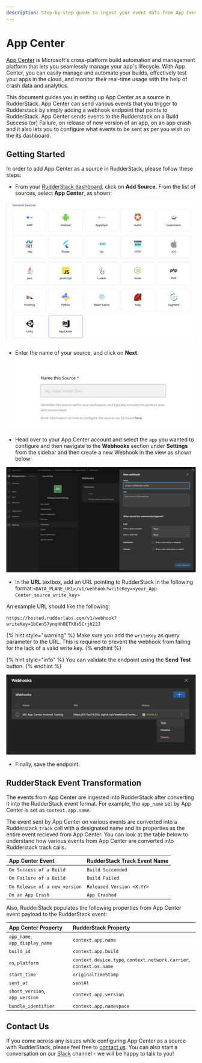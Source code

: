 ```yaml
---
description: Step-by-step guide to ingest your event data from App Center into RudderStack.
---
```


# App Center

[App Center](https://appcenter.ms/) is Microsoft's cross-platform build automation and management platform that lets you seamlessly manage your app's lifecycle. With App Center, you can easily manage and automate your builds, effectively test your apps in the cloud, and monitor their real-time usage with the help of crash data and analytics.

This document guides you in setting up App Center as a source in RudderStack. App Center can send various events that you trigger to Rudderstack by simply adding a webhook endpoint that points to RudderStack. App Center sends events to the Rudderstack on a Build Success (or) Failure, on release of new version of an app, on an app crash and it also lets you to configure what events to be sent as per you wish on the its dashboard.

## Getting Started

In order to add App Center as a source in RudderStack, please follow these steps:

* From your [RudderStack dashboard](https://app.rudderstack.com/), click on **Add Source**. From the list of sources, select **App Center**, as shown:

![Choose App Center as a source](../.gitbook/assets/AppcenterSource.png)

* Enter the name of your source, and click on **Next**.

![Provide source name](../.gitbook/assets/AppcenterCreation.png)

* Head over to your App Center account and select the `app` you wanted to configure and then navigate to the **Webhooks** section under **Settings** from the sidebar and then create a new Webhook in the view as shown below:

![](../.gitbook/assets/AppcenterWebhookConfig.png)

* In the **URL** textbox, add an URL pointing to RudderStack in the following format:`<DATA_PLANE_URL>/v1/webhook?writeKey=<your_App Center_source_write_key>`



An example URL should like the following:

```http
https://hosted.rudderlabs.com/v1/webhook?writeKey=1bCenS7ynqHh8ETX8s5Crjh22J
```

{% hint style="warning" %}
Make sure you add the `writeKey` as query parameter to the URL. This is required to prevent the webhook from failing for the lack of a valid write key.
{% endhint %}

{% hint style="info" %}
You can validate the endpoint using the **Send Test** button.
{% endhint %}

![Endpoint Configuration](../.gitbook/assets/AppcenterWebhookTest.png)

* Finally, save the endpoint.


## RudderStack Event Transformation

The events from App Center are ingested into RudderStack after converting it into the RudderStack event format. For example, the `app_name` set by App Center is set as `context.app.name`.

The event sent by App Center on various events are converted into a Rudderstack `track` call with a designated name and its properties as the entire event recieved from App Center. 
You can look at the table below to understand how various events from App Center are converted into Rudderstack track calls.

| App Center Event | RudderStack Track Event Name |
| :--- | :--- |
| `On Success of a Build` | `Build Succeeded` |
| `On Failure of a Build` | `Build Failed` |
| `On Release of a new version` | `Released Version <X.YY>` |
| `On an App Crash` | `App Crashed` |

Also, RudderStack populates the following properties from App Center event payload to the RudderStack event:

| App Center Property | RudderStack Property |
| :--- | :--- |
| `app_name`, `app_display_name` | `context.app.name` |
| `build_id` | `context.app.build` |
| `os`, `platform` | `context.device.type`, `context.network.carrier`, `context.os.name` |
| `start_time` | `originalTimeStamp` | 
| `sent_at` | `sentAt` | 
| `short_version`, `app_version` | `context.app.version` |
| `bundle_identifier` | `context.app.namespace` |


## Contact Us

If you come across any issues while configuring App Center as a source with RudderStack, please feel free to [contact us](mailto:%20docs@rudderstack.com). You can also start a conversation on our [Slack](https://resources.rudderstack.com/join-rudderstack-slack) channel - we will be happy to talk to you!

